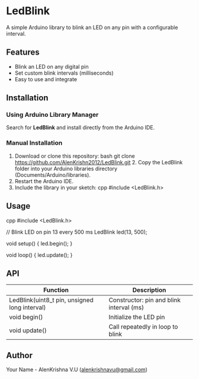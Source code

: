 # LedBlink

A simple Arduino library to blink an LED on any pin with a configurable interval.

## Features

- Blink an LED on any digital pin
- Set custom blink intervals (milliseconds)
- Easy to use and integrate

## Installation

### Using Arduino Library Manager

Search for **LedBlink** and install directly from the Arduino IDE.

### Manual Installation

1. Download or clone this repository:
   bash
   git clone https://github.com/AlenKrishn2012/LedBlink.git
   2. Copy the LedBlink folder into your Arduino libraries directory (Documents/Arduino/libraries).
3. Restart the Arduino IDE.
4. Include the library in your sketch:
   cpp
   #include <LedBlink.h>
   
## Usage

cpp
#include <LedBlink.h>

// Blink LED on pin 13 every 500 ms
LedBlink led(13, 500);

void setup() {
  led.begin();
}

void loop() {
  led.update();
}

## API

| Function                              | Description                         |
|-------------------------------------|-----------------------------------|
| LedBlink(uint8_t pin, unsigned long interval) | Constructor: pin and blink interval (ms) |
| void begin()                      | Initialize the LED pin             |
| void update()                     | Call repeatedly in loop to blink  |

## Author

Your Name - AlenKrishna V.U (alenkrishnavu@gmail.com)

